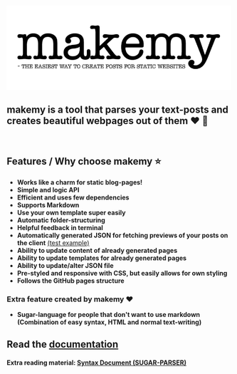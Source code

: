 <p align="center">
<img src="/media/makemy.png" alt="MAKEMY">
</p>

## makemy is a tool that parses your text-posts and creates beautiful webpages out of them :heart: 📄

&nbsp;

## Features / Why choose makemy ⭐

- **Works like a charm for static blog-pages!**
- **Simple and logic API**
- **Efficient and uses few dependencies**
- **Supports Markdown**
- **Use your own template super easily**
- **Automatic folder-structuring**
- **Helpful feedback in terminal**
- **Automatically generated JSON for fetching previews of your posts on the client** [(test example)](/test/client.js)
- **Ability to update content of already generated pages**
- **Ability to update templates for already generated pages**
- **Ability to update/alter JSON file**
- **Pre-styled and responsive with CSS, but easily allows for own styling**
- **Follows the GitHub pages structure**

### Extra feature created by makemy :heart:

- **Sugar-language for people that don't want to use markdown (Combination of easy syntax, HTML and normal text-writing)**

## Read the [documentation](https://github.com/make-my/DOCS)

#### Extra reading material: [Syntax Document (SUGAR-PARSER)](https://github.com/make-my/DOCS/blob/master/SYNTAX-DOCUMENT.md)
